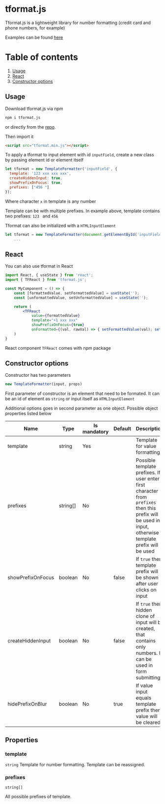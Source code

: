 # tformat.js

Tformat.js is a lightweight library for number formatting (credit card and phone numbers, for example)

Examples can be found [here](https://qcplus.github.io/tformat/)

# Table of contents

1. [Usage](#usage)
2. [React](#react)
3. [Constructor options](#constructor-options)

## Usage

Download tformat.js via npm

```bash
npm i tformat.js
```

or directly from the [repo](https://github.com/QCplus/tformat/blob/main/tformat.min.js).

Then import it

```html
<script src="tformat.min.js"></script>
```

To apply a tformat to input element with id `inputField`, create a new class by passing element id or element itself

```js
let tformat = new TemplateFormatter('inputField', { 
  template: '123 xxx xxx xxx',
  createHiddenInput: true,
  showPrefixOnFocus: true,
  prefixes: ["456 "]
});
```

Where character `x` in template is any number

Template can be with multiple prefixes. In example above, template contains two prefixes: `123 ` and `456 `

Tformat can also be initialized with a `HTMLInputElement`

```js
let tformat = new TemplateFormatter(document.getElementById('inputField'), { 
    ...
```

## React

You can also use tformat in React

```jsx
import React, { useState } from 'react';
import { TFReact } from 'tformat.js';

const MyComponent = () => {
    const [formattedValue, setFormattedValue] = useState('');
    const [unformattedValue, setUnformattedValue] = useState('');

    return (
        <TFReact
            value={formattedValue}
            template="+1 xxx xxx"
            showPrefixOnFocus={true}
            onFormatted={(val, rawVal) => { setFormattedValue(val); setUnformattedValue(rawVal); }} />
    )
}
```

React component `TFReact` comes with npm package

## Constructor options

Constructor has two parameters

```js
new TemplateFormatter(input, props)
```

First parameter of constructor is an element that need to be formated. It can be an id of element as `string` or input itself as `HTMLInputElement`

Additional options goes in second parameter as one object. Possible object properties listed below

| Name             | Type     | Is mandatory | Default | Description | 
| ---------------- | -------- | ------------ | ------- | ----------- |
| template         | string   | Yes          |         | Template for value formatting |
| prefixes         | string[] | No           |         | Possible template prefixes. If user enters first character from `prefixes` then this prefix will be used in input, otherwise template prefix will be used |
| showPrefixOnFocus| boolean  | No           | false   | If `true` then template prefix will be shown after user clicks on input |
| createHiddenInput| boolean  | No           | false   | If `true` then hidden clone of input will be created, that contains only numbers. It can be used in form submitting |
| hidePrefixOnBlur | boolean  | No           | true    | If value input equals template prefix then value will be cleared |

## Properties

### **template**
`string`
Template for number formatting. Template can be reassigned.

### **prefixes**
`string[]`

All possible prefixes of template.

